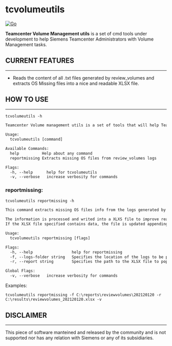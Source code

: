 # **tcvolumeutils**

[![Go](https://github.com/srgio-es/tcvolumeutils/actions/workflows/go.yml/badge.svg)](https://github.com/srgio-es/tcvolumeutils/actions/workflows/go.yml)

**Teamcenter Volume Management utils** is a set of cmd tools under development to help Siemens Teamcenter Administrators with Volume Management tasks.

## **CURRENT FEATURES**

----

* Reads the content of all .txt files generated by review_volumes and extracts OS Missing files into a nice and readable XLSX file.

## **HOW TO USE**

----

```txt
tcvolumeutils -h

Teamcenter Volume management utils is a set of tools that will help Teamcenter administrator to perform some TC volumes management tedious tasks in an easier way.

Usage:
  tcvolumeutils [command]

Available Commands:
  help          Help about any command
  reportmissing Extracts missing OS files from review_volumes logs

Flags:
  -h, --help      help for tcvolumeutils
  -v, --verbose   increase verbosity for commands
```

### **reportmissing:**

```txt
tcvolumeutils reportmissing -h

This command extracts missing OS files info from the logs generated by the review_volumes command.

The information is processed and writed into a XLXS file to improve readiness.
If the XLSX file specified contains data, the file is updated appending the new values.

Usage:
  tcvolumeutils reportmissing [flags]

Flags:
  -h, --help                 help for reportmissing
  -f, --logs-folder string   Specifies the location of the logs to be processed
  -r, --report string        Specifies the path to the XLSX file to populate with the results. (default "volumes-report.xlsx")

Global Flags:
  -v, --verbose   increase verbosity for commands
```

Examples:

```
tcvolumeutils reportmissing -f C:\reports\reviewvolumes\202120120 -r C:\results\reviewvolumes_202120120.xlsx -v
```

## **DISCLAIMER**

----
This piece of software manteined and released by the community and is not supported nor has any relation with Siemens or any of its subsidiaries.
